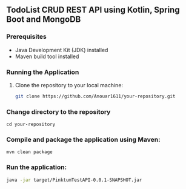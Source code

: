 ## TodoList CRUD REST API using Kotlin, Spring Boot and MongoDB


### Prerequisites
- Java Development Kit (JDK) installed
- Maven build tool installed

### Running the Application
1. Clone the repository to your local machine:
   ```bash
   git clone https://github.com/Anouar1611/your-repository.git

### Change directory to the repository

`cd your-repository`


### Compile and package the application using Maven:
`mvn clean package`


### Run the application:
   ```bash
   java -jar target/PinktumTestAPI-0.0.1-SNAPSHOT.jar